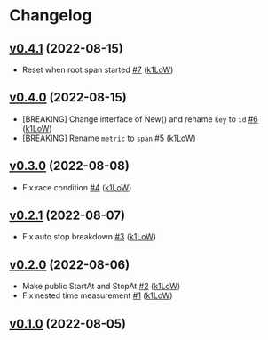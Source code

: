 # Changelog

## [v0.4.1](https://github.com/k1LoW/stopw/compare/v0.4.0...v0.4.1) (2022-08-15)

* Reset when root span started [#7](https://github.com/k1LoW/stopw/pull/7) ([k1LoW](https://github.com/k1LoW))

## [v0.4.0](https://github.com/k1LoW/stopw/compare/v0.3.0...v0.4.0) (2022-08-15)

* [BREAKING] Change interface of New() and rename `key` to `id` [#6](https://github.com/k1LoW/stopw/pull/6) ([k1LoW](https://github.com/k1LoW))
* [BREAKING] Rename `metric` to `span` [#5](https://github.com/k1LoW/stopw/pull/5) ([k1LoW](https://github.com/k1LoW))

## [v0.3.0](https://github.com/k1LoW/stopw/compare/v0.2.1...v0.3.0) (2022-08-08)

* Fix race condition [#4](https://github.com/k1LoW/stopw/pull/4) ([k1LoW](https://github.com/k1LoW))

## [v0.2.1](https://github.com/k1LoW/stopw/compare/v0.2.0...v0.2.1) (2022-08-07)

* Fix auto stop breakdown [#3](https://github.com/k1LoW/stopw/pull/3) ([k1LoW](https://github.com/k1LoW))

## [v0.2.0](https://github.com/k1LoW/stopw/compare/v0.1.0...v0.2.0) (2022-08-06)

* Make public StartAt and StopAt [#2](https://github.com/k1LoW/stopw/pull/2) ([k1LoW](https://github.com/k1LoW))
* Fix nested  time measurement [#1](https://github.com/k1LoW/stopw/pull/1) ([k1LoW](https://github.com/k1LoW))

## [v0.1.0](https://github.com/k1LoW/stopw/compare/101cf828c66e...v0.1.0) (2022-08-05)

